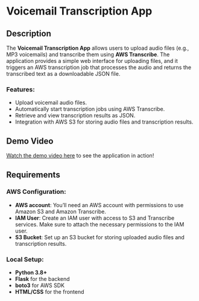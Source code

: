 # Voicemail Transcription App

## Description

The **Voicemail Transcription App** allows users to upload audio files (e.g., MP3 voicemails) and transcribe them using **AWS Transcribe**. The application provides a simple web interface for uploading files, and it triggers an AWS transcription job that processes the audio and returns the transcribed text as a downloadable JSON file.

### Features:
- Upload voicemail audio files.
- Automatically start transcription jobs using AWS Transcribe.
- Retrieve and view transcription results as JSON.
- Integration with AWS S3 for storing audio files and transcription results.

## Demo Video

[Watch the demo video here](https://drive.google.com/file/d/1jOEGY2uTWqLoUw__eTyWpywakt9Ixw3_/view?usp=sharing) to see the application in action!

## Requirements

### AWS Configuration:
- **AWS account**: You’ll need an AWS account with permissions to use Amazon S3 and Amazon Transcribe.
- **IAM User**: Create an IAM user with access to S3 and Transcribe services. Make sure to attach the necessary permissions to the IAM user.
- **S3 Bucket**: Set up an S3 bucket for storing uploaded audio files and transcription results.

### Local Setup:
- **Python 3.8+**
- **Flask** for the backend
- **boto3** for AWS SDK
- **HTML/CSS** for the frontend

